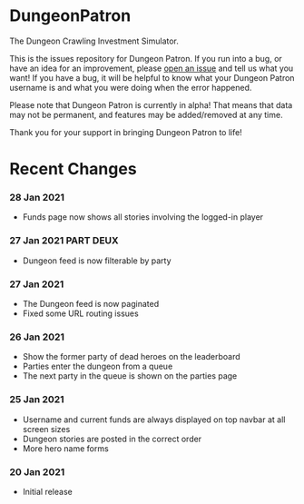 # DungeonPatron

The Dungeon Crawling Investment Simulator.

This is the issues repository for Dungeon Patron. If you run into a bug, or have an idea for an improvement, please [open an issue](https://github.com/DungeonPatron/DungeonPatronGame/issues/new) and tell us what you want! If you have a bug, it will be helpful to know what your Dungeon Patron username is and what you were doing when the error happened.

Please note that Dungeon Patron is currently in alpha! That means that data may not be permanent, and features may be added/removed at any time.

Thank you for your support in bringing Dungeon Patron to life!

# Recent Changes

### 28 Jan 2021

- Funds page now shows all stories involving the logged-in player

### 27 Jan 2021 PART DEUX

- Dungeon feed is now filterable by party

### 27 Jan 2021

- The Dungeon feed is now paginated
- Fixed some URL routing issues

### 26 Jan 2021

- Show the former party of dead heroes on the leaderboard
- Parties enter the dungeon from a queue
- The next party in the queue is shown on the parties page

### 25 Jan 2021

- Username and current funds are always displayed on top navbar at all screen sizes
- Dungeon stories are posted in the correct order
- More hero name forms

### 20 Jan 2021

- Initial release
